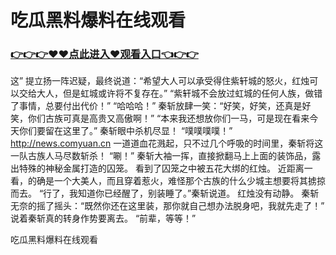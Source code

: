 # 吃瓜黑料爆料在线观看

### <a href="http://www.baidu.com/link?url=ok3_Ml5QdPpOWDUDT8PseJcBKYiYUthhvs1MDf_XWaxIqoOiiz3h9rK40scs4rg4&wd">👉👉👉♥♥点此进入♥观看入口👈👉👉</a>

这”
    提立扬一阵迟疑，最终说道：“希望大人可以承受得住紫轩城的怒火，红烛可以交给大人，但是虹城或许将不复存在。”
    “紫轩城不会放过虹城的任何人族，做错了事情，总要付出代价！”
    “哈哈哈！”
    秦斩放肆一笑：“好笑，好笑，还真是好笑，你们古族可真是高贵又高傲啊！”
    “本来我还想放你们一马，可是现在看来今天你们要留在这里了。”
    秦斩眼中杀机尽显！
    “噗噗噗噗！”
    http://news.comyuan.cn
    一道道血花溅起，只不过几个呼吸的时间里，秦斩将这一队古族人马尽数斩杀！
    “唰！”
    秦斩大袖一挥，直接掀翻马上上面的装饰品，露出特殊的神秘金属打造的囚笼。
    看到了囚笼之中被五花大绑的红烛。
    近距离一看，的确是一个大美人，而且穿着惹火，难怪那个古族的什么少城主想要将其掳掠而去。
    “行了，我知道你已经醒了，别装睡了。”秦斩说道。
    红烛没有动静。
    秦斩无奈的摇了摇头：“既然你还在这里装，那你就自己想办法脱身吧，我就先走了！”
    说着秦斩真的转身作势要离去。
    “前辈，等等！”

吃瓜黑料爆料在线观看

